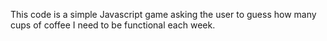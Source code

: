 This code is a simple Javascript game asking the user to guess how many cups of coffee I need to be functional each week. 

